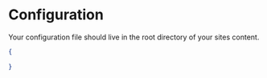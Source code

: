 # Configuration

Your configuration file should live in the root directory of your sites content.

```json
{
  
}
```
